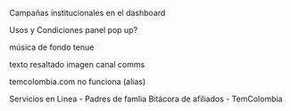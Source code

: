 Campañas institucionales en el dashboard

Usos y Condiciones panel pop up?

música de fondo tenue

texto resaltado imagen canal comms

temcolombia.com no funciona (alias)



Servicios en Linea - Padres de famlia
Bitácora de afiliados - TemColombia
